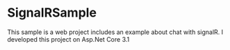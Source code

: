 # SignalRSample
This sample is a web project includes an example about chat with signalR. I developed this project on Asp.Net Core 3.1
